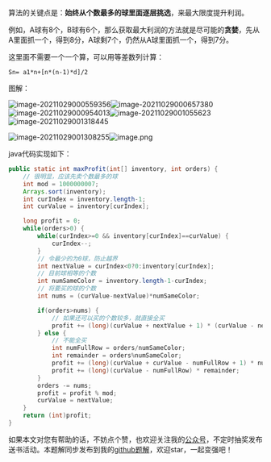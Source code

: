 算法的关键点是：**始终从个数最多的球里面逐层挑选**，来最大限度提升利润。

例如，A球有8个，B球有6个，那么获取最大利润的方法就是尽可能的**贪婪**，先从A里面抓一个，得到8分，A球剩7个，仍然从A球里面抓一个，得到7分。

这里面不需要一个一个算，可以用等差数列计算：

```
Sn= a1*n+[n*(n-1)*d]/2
```

图解：

![image-20211029000559356](https://gitee.com/hqinglau/img/raw/master/img/20211029000559.png)![image-20211029000657380](https://gitee.com/hqinglau/img/raw/master/img/20211029000657.png)![image-20211029000954013](https://gitee.com/hqinglau/img/raw/master/img/20211029000954.png)![image-20211029001055623](https://gitee.com/hqinglau/img/raw/master/img/20211029001055.png)![image-20211029001318445](https://gitee.com/hqinglau/img/raw/master/img/20211029001318.png)

![image-20211029001308255](https://gitee.com/hqinglau/img/raw/master/img/20211029001308.png)![image.png](https://pic.leetcode-cn.com/1635437878-vNZpfx-image.png)





java代码实现如下：

```java
public static int maxProfit(int[] inventory, int orders) {
    // 很明显，应该先卖个数最多的球
    int mod = 1000000007;
    Arrays.sort(inventory);
    int curIndex = inventory.length-1;
    int curValue = inventory[curIndex];

    long profit = 0;
    while(orders>0) {
        while(curIndex>=0 && inventory[curIndex]==curValue) {
            curIndex--;
        }
        // 令最少的为0球，防止越界
        int nextValue = curIndex<0?0:inventory[curIndex];
        // 目前球相等的个数
        int numSameColor = inventory.length-1-curIndex;
        // 将要买的球的个数
        int nums = (curValue-nextValue)*numSameColor;

        if(orders>nums) {
            // 如果还可以买的个数较多，就直接全买
            profit += (long)(curValue + nextValue + 1) * (curValue - nextValue) / 2 * numSameColor;
        } else {
            // 不能全买
            int numFullRow = orders/numSameColor;
            int remainder = orders%numSameColor;
            profit += (long)(curValue + curValue - numFullRow + 1) * numFullRow / 2 * numSameColor;
            profit += (long)(curValue - numFullRow) * remainder;
        }
        orders -= nums;
        profit = profit % mod;
        curValue = nextValue;
    }
    return (int)profit;
}
```



如果本文对您有帮助的话，不妨点个赞，也欢迎关注我的[公众号](https://gitee.com/hqinglau/img/raw/master/img/20211028215948.png)，不定时抽奖发布送书活动。本题解同步发布到我的[github题解](https://github.com/hqingLau/leetcode/wiki/index#hq%E7%9A%84%E5%88%B7%E9%A2%98%E6%97%A5%E8%AE%B0)，欢迎star，一起变强吧！